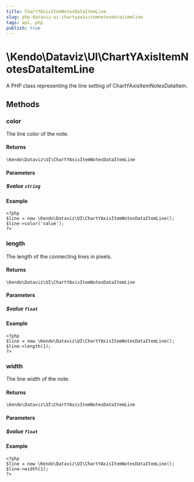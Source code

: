 ```yaml
---
title: ChartYAxisItemNotesDataItemLine
slug: php-dataviz-ui-chartyaxisitemnotesdataitemline
tags: api, php
publish: true
---
```


# \Kendo\Dataviz\UI\ChartYAxisItemNotesDataItemLine

A PHP class representing the line setting of ChartYAxisItemNotesDataItem.


## Methods

### color
The line color of the note.

#### Returns
`\Kendo\Dataviz\UI\ChartYAxisItemNotesDataItemLine`

#### Parameters

##### $value `string`



#### Example 
    <?php
    $line = new \Kendo\Dataviz\UI\ChartYAxisItemNotesDataItemLine();
    $line->color('value');
    ?>

### length
The length of the connecting lines in pixels.

#### Returns
`\Kendo\Dataviz\UI\ChartYAxisItemNotesDataItemLine`

#### Parameters

##### $value `float`



#### Example 
    <?php
    $line = new \Kendo\Dataviz\UI\ChartYAxisItemNotesDataItemLine();
    $line->length(1);
    ?>

### width
The line width of the note.

#### Returns
`\Kendo\Dataviz\UI\ChartYAxisItemNotesDataItemLine`

#### Parameters

##### $value `float`



#### Example 
    <?php
    $line = new \Kendo\Dataviz\UI\ChartYAxisItemNotesDataItemLine();
    $line->width(1);
    ?>

 
